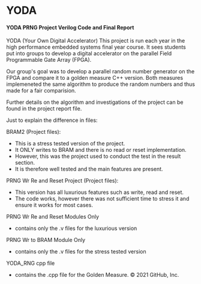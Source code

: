 # YODA

#### YODA PRNG Project Verilog Code and Final Report 
YODA (Your Own Digital Accelerator) 
This project is run each year in the high performance embedded systems final year course. 
It sees students put into groups to develop a digital accelerator on the parallel Field Programmable Gate Array (FPGA).

Our group's goal was to develop a parallel random number generator on the FPGA and compare it to a golden measure C++ version. 
Both measures implemeneted the same algorithm to produce the random numbers and thus made for a fair comparision.

Further details on the algorithm and investigations of the project can be found in the project report file.

Just to explain the difference in files:

BRAM2 (Project files):
- This is a stress tested version of the project.
- It ONLY writes to BRAM and there is no read or reset implementation.
- However, this was the project used to conduct the test in the result section.
- It is therefore well tested and the main features are present.


PRNG Wr Re and Reset Project (Project files):
- This version has all luxurious features such as write, read and reset.
- The code works, however there was not sufficient time to stress it
	and ensure it works for most cases.


PRNG Wr Re and Reset Modules Only 
- contains only the .v files for the luxurious version

PRNG Wr to BRAM Module Only
- contains only the .v files for the stress tested version

YODA_RNG cpp file
- contains the .cpp file for the Golden Measure. 
© 2021 GitHub, Inc.

